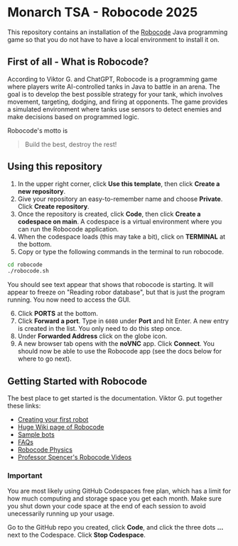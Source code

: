 # Monarch TSA - Robocode 2025
This repository contains an installation of the [Robocode](https://robocode.sourceforge.io/) Java programming game so that you do not have to have a local environment to install it on.

## First of all - What is Robocode?
According to Viktor G. and ChatGPT, Robocode is a programming game where players write AI-controlled tanks in Java to battle in an arena. The goal is to develop the best possible strategy for your tank, which involves movement, targeting, dodging, and firing at opponents. The game provides a simulated environment where tanks use sensors to detect enemies and make decisions based on programmed logic.

Robocode's motto is
> Build the best, destroy the rest!

## Using this repository
1. In the upper right corner, click **Use this template**, then click **Create a new repository**.
2. Give your repository an easy-to-remember name and choose **Private**. Click **Create repository**.
3. Once the repository is created, click **Code**, then click **Create a codespace on main**. A codespace is a virtual environment where you can run the Robocode application.
4. When the codespace loads (this may take a bit), click on **TERMINAL** at the bottom.
5. Copy or type the following commands in the terminal to run robocode.
```bash
cd robocode
./robocode.sh
```
You should see text appear that shows that robocode is starting. It will appear to freeze on "Reading robor database", but that is just the program running. You now need to access the GUI.

6. Click **PORTS** at the bottom. 
7. Click **Forward a port**. Type in `6080` under **Port** and hit Enter. A new entry is created in the list. You only need to do this step once.
8. Under **Forwarded Address** click on the globe icon.
9. A new browser tab opens with the **noVNC** app. Click **Connect**. You should now be able to use the Robocode app (see the docs below for where to go next).

## Getting Started with Robocode
The best place to get started is the documentation. Viktor G. put together these links:
- [Creating your first robot](https://robowiki.net/wiki/Robocode/My_First_Robot)
- [Huge Wiki page of Robocode](https://robowiki.net/wiki/Main_Page)
- [Sample bots](https://robowiki.net/wiki/Category:Sample_Bots)
- [FAQs](https://robowiki.net/wiki/Robocode/FAQ)
- [Robocode Physics](https://robowiki.net/wiki/Robocode/Game_Physics)
- [Professor Spencer's Robocode Videos](https://www.youtube.com/watch?v=QQfSnrt5myA)

### Important
You are most likely using GitHub Codespaces free plan, which has a limit for how much computing and storage space you get each month. Make sure you shut down your code space at the end of each session to avoid unecessarily running up your usage.

Go to the GitHub repo you created, click **Code**, and click the three dots **...** next to the Codespace. Click **Stop Codespace**.